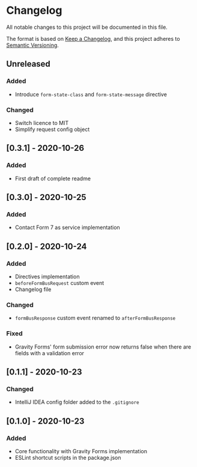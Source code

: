 # Changelog
All notable changes to this project will be documented in this file.

The format is based on [Keep a Changelog](https://keepachangelog.com/en/1.0.0/), and this project adheres to [Semantic Versioning](https://semver.org/spec/v2.0.0.html).

## Unreleased
### Added
- Introduce `form-state-class` and `form-state-message` directive

### Changed
- Switch licence to MIT
- Simplify request config object

## [0.3.1] - 2020-10-26
### Added
- First draft of complete readme

## [0.3.0] - 2020-10-25
### Added
- Contact Form 7 as service implementation

## [0.2.0] - 2020-10-24
### Added
- Directives implementation
- `beforeFormBusRequest` custom event
- Changelog file

### Changed
- `formBusResponse` custom event renamed to `afterFormBusResponse`

### Fixed
- Gravity Forms' form submission error now returns false when there are fields with a validation error

## [0.1.1] - 2020-10-23
### Changed
- IntelliJ IDEA config folder added to the `.gitignore`

## [0.1.0] - 2020-10-23
### Added
- Core functionality with Gravity Forms implementation
- ESLint shortcut scripts in the package.json

